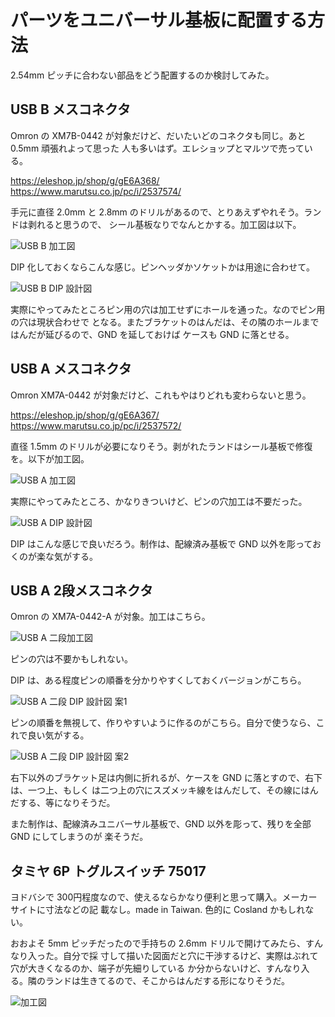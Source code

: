 # パーツをユニバーサル基板に配置する方法

2.54mm ピッチに合わない部品をどう配置するのか検討してみた。
  
## USB B メスコネクタ

Omron の XM7B-0442 が対象だけど、だいたいどのコネクタも同じ。あと 0.5mm 頑張れよって思った
人も多いはず。エレショップとマルツで売っている。

https://eleshop.jp/shop/g/gE6A368/
https://www.marutsu.co.jp/pc/i/2537574/

手元に直径 2.0mm と 2.8mm のドリルがあるので、とりあえずやれそう。ランドは剥れると思うので、
シール基板なりでなんとかする。加工図は以下。

![USB B 加工図](./librecad/USB_B_Recepter.png)

DIP 化しておくならこんな感じ。ピンヘッダかソケットかは用途に合わせて。

![USB B DIP 設計図](./librecad/USB_B_Dip.png)

実際にやってみたところピン用の穴は加工せずにホールを通った。なのでピン用の穴は現状合わせで
となる。またブラケットのはんだは、その隣のホールまではんだが延びるので、GND を延しておけば
ケースも GND に落とせる。

## USB A メスコネクタ

Omron XM7A-0442 が対象だけど、これもやはりどれも変わらないと思う。

https://eleshop.jp/shop/g/gE6A367/
https://www.marutsu.co.jp/pc/i/2537572/

直径 1.5mm のドリルが必要になりそう。剥がれたランドはシール基板で修復を。以下が加工図。

![USB A 加工図](./librecad/USB_A_Recepter.png)

実際にやってみたところ、かなりきついけど、ピンの穴加工は不要だった。

![USB A DIP 設計図](./librecad/USB_A_Recepter_Dip.png)

DIP はこんな感じで良いだろう。制作は、配線済み基板で GND 以外を彫っておくのが楽な気がする。

## USB A 2段メスコネクタ

Omron の XM7A-0442-A が対象。加工はこちら。

![USB A 二段加工図](./librecad/USB_A_2steps_recepter_kakou.png)

ピンの穴は不要かもしれない。


DIP は、ある程度ピンの順番を分かりやすくしておくバージョンがこちら。

![USB A 二段 DIP 設計図 案1](./librecad/USB_A_2steps_recepter_plan1.png)

ピンの順番を無視して、作りやすいように作るのがこちら。自分で使うなら、これで良い気がする。

![USB A 二段 DIP 設計図 案2](./librecad/USB_A_2steps_recepter_plan2.png)

右下以外のブラケット足は内側に折れるが、ケースを GND に落とすので、右下は、一つ上、もしく
は二つ上の穴にスズメッキ線をはんだして、その線にはんだする、等になりそうだ。

また制作は、配線済みユニバーサル基板で、GND 以外を彫って、残りを全部 GND にしてしまうのが
楽そうだ。

## タミヤ 6P トグルスイッチ 75017

ヨドバシで 300円程度なので、使えるならかなり便利と思って購入。メーカーサイトに寸法などの記
載なし。made in Taiwan. 色的に Cosland かもしれない。

おおよそ 5mm ピッチだったので手持ちの 2.6mm ドリルで開けてみたら、すんなり入った。自分で採
寸して描いた図面だと穴に干渉するけど、実際はぶれて穴が大きくなるのか、端子が先細りしている
か分からないけど、すんなり入る。隣のランドは生きてるので、そこからはんだする形になりそうだ。

![加工図](./librecad/Tamiya6PToggleSwitch_75017.png)
